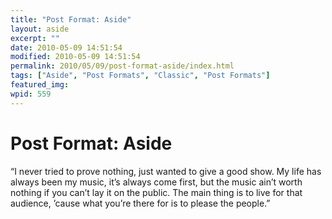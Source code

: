 ```yaml
---
title: "Post Format: Aside"
layout: aside
excerpt: ""
date: 2010-05-09 14:51:54
modified: 2010-05-09 14:51:54
permalink: 2010/05/09/post-format-aside/index.html
tags: ["Aside", "Post Formats", "Classic", "Post Formats"]
featured_img: 
wpid: 559
---
```


# Post Format: Aside

“I never tried to prove nothing, just wanted to give a good show. My life has always been my music, it’s always come first, but the music ain’t worth nothing if you can’t lay it on the public. The main thing is to live for that audience, ’cause what you’re there for is to please the people.”
